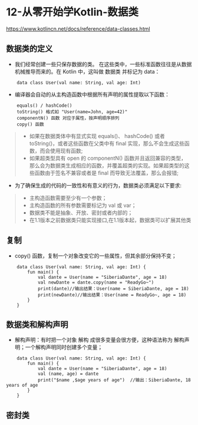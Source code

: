 # 12-从零开始学Kotlin-数据类
https://www.kotlincn.net/docs/reference/data-classes.html
## 数据类的定义
* 我们经常创建一些只保存数据的类。 在这些类中，一些标准函数往往是从数据机械推导而来的。在 Kotlin 中，这叫做 数据类 并标记为 data：
```
    data class User(val name: String, val age: Int)
```
* 编译器会自动的从主构造函数中根据所有声明的属性提取以下函数：
```
    equals() / hashCode()
    toString() 格式如 "User(name=John, age=42)"
    componentN() 函数 对应于属性，按声明顺序排列
    copy() 函数
```
>* 如果在数据类体中有显式实现 equals()、 hashCode() 或者 toString()，或者这些函数在父类中有 final 实现，那么不会生成这些函数，而会使用现有函数;
>* 如果超类型具有 open 的 componentN() 函数并且返回兼容的类型， 那么会为数据类生成相应的函数，并覆盖超类的实现。如果超类型的这些函数由于签名不兼容或者是 final 而导致无法覆盖，那么会报错;
* 为了确保生成的代码的一致性和有意义的行为，数据类必须满足以下要求:
>* 主构造函数需要至少有一个参数；
>* 主构造函数的所有参数需要标记为 val 或 var；
>* 数据类不能是抽象、开放、密封或者内部的；
>* 在1.1版本之前数据类只能实现接口,在1.1版本起，数据类可以扩展其他类

## 复制
*  copy() 函数，复制一个对象改变它的一些属性，但其余部分保持不变；
```
    data class User(val name: String, val age: Int) {
        fun main() {
            val dante = User(name = "SiberiaDante", age = 18)
            val newDante = dante.copy(name = "ReadyGo~")
            print(dante)//输出结果：User(name = SiberiaDante, age = 18)
            print(newDante)//输出结果：User(name = ReadyGo~, age = 18)
        }
    }
```

## 数据类和解构声明
* 解构声明：有时把一个对象 解构 成很多变量会很方便，这种语法称为 解构声明；一个解构声明同时创建多个变量；
```
    data class User(val name: String, val age: Int) {
        fun main() {
            val dante = User(name = "SiberiaDante", age = 18)
            val (name, age) = dante
            print("$name ,$age years of age")  //输出：SiberiaDante, 18 years of age
        }
    }
```

## 密封类

